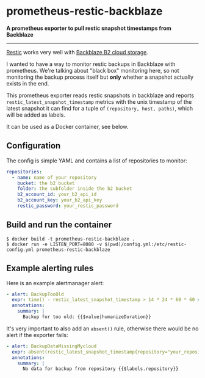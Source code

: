# prometheus-restic-backblaze

**A prometheus exporter to pull restic snapshot timestamps from Backblaze**

---

[Restic](https://restic.net/) works very well with [Backblaze B2 cloud storage](https://www.backblaze.com/b2/cloud-storage.html).

I wanted to have a way to monitor restic backups in Backblaze with prometheus. We're talking about "black box" monitoring here, so not monitoring the backup process itself but **only** whether a snapshot actually exists in the end.

This prometheus exporter reads restic snapshots in backblaze and reports `restic_latest_snapshot_timestamp` metrics with the unix timestamp of the latest snapshot it can find for a tuple of `(repository, host, paths)`, which will be added as labels.

It can be used as a Docker container, see below.

## Configuration

The config is simple YAML and contains a list of repositories to monitor:

```yaml
repositories:
  - name: name of your repository
    bucket: the b2 bucket
    folder: the subfolder inside the b2 bucket
    b2_account_id: your_b2_api_id
    b2_account_key: your_b2_api_key
    restic_password: your_restic_password
```

## Build and run the container

```
$ docker build -t prometheus-restic-backblaze .
$ docker run -e LISTEN_PORT=8080 -v $(pwd)/config.yml:/etc/restic-config.yml prometheus-restic-backblaze
```

## Example alerting rules

Here is an example alertmanager alert:

```yaml
- alert: BackupTooOld
  expr: time() - restic_latest_snapshot_timestamp > 14 * 24 * 60 * 60 # => 14 days
  annotations:
    summary: |
      Backup for too old: {{$value|humanizeDuration}}

```

It's very important to also add an `absent()` rule, otherwise there would be no alert if the exporter fails:

```yaml
- alert: BackupDataMissingMycloud
  expr: absent(restic_latest_snapshot_timestamp{repository="your_repository"})
  annotations:
    summary: |
      No data for backup from repository {{$labels.repository}}
```
